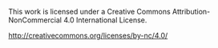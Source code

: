 This work is licensed under a Creative Commons Attribution-NonCommercial 4.0 International License.

<http://creativecommons.org/licenses/by-nc/4.0/>
